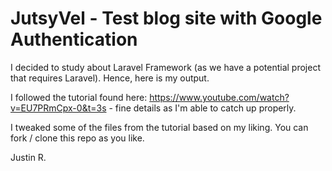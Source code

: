 # JutsyVel - Test blog site with Google Authentication

I decided to study about Laravel Framework (as we have a potential project that requires Laravel). Hence, here is my output. 

I followed the tutorial found here: https://www.youtube.com/watch?v=EU7PRmCpx-0&t=3s - fine details as I'm able to catch up properly.

I tweaked some of the files from the tutorial based on my liking. You can fork / clone this repo as you like. 

Justin R.
